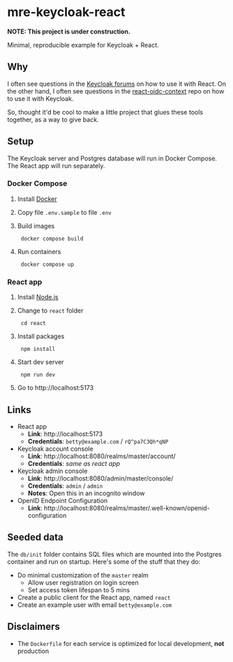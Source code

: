 # mre-keycloak-react

**NOTE: This project is under construction.**

Minimal, reproducible example for Keycloak + React.

## Why

I often see questions in the [Keycloak forums](https://keycloak.discourse.group) on how to use it with React. On the other hand, I often see questions in the [react-oidc-context](https://github.com/authts/react-oidc-context) repo on how to use it with Keycloak.

So, thought it'd be cool to make a little project that glues these tools together, as a way to give back.

## Setup

The Keycloak server and Postgres database will run in Docker Compose. The React app will run separately.

### Docker Compose

1. Install [Docker](https://docs.docker.com/get-docker/)
1. Copy file `.env.sample` to file `.env`
1. Build images

        docker compose build

1. Run containers

        docker compose up

### React app

1. Install [Node.js](https://nodejs.org/en)
1. Change to `react` folder

        cd react

1. Install packages

        npm install

1. Start dev server

        npm run dev

1. Go to http://localhost:5173

## Links

- React app
    - **Link**: http://localhost:5173
    - **Credentials**: `betty@example.com` / `rQ^pa7C3Qh*qNP`
- Keycloak account console
    - **Link**: http://localhost:8080/realms/master/account/
    - **Credentials**: _same as react app_
- Keycloak admin console
    - **Link**: http://localhost:8080/admin/master/console/
    - **Credentials**: `admin` / `admin`
    - **Notes**: Open this in an incognito window
- OpenID Endpoint Configuration
    - **Link**: http://localhost:8080/realms/master/.well-known/openid-configuration

## Seeded data

The `db/init` folder contains SQL files which are mounted into the Postgres container and run on startup. Here's some of the stuff that they do:

- Do minimal customization of the `master` realm
    - Allow user registration on login screen
    - Set access token lifespan to 5 mins
- Create a public client for the React app, named `react`
- Create an example user with email `betty@example.com`

## Disclaimers

- The `Dockerfile` for each service is optimized for local development, **not** production
